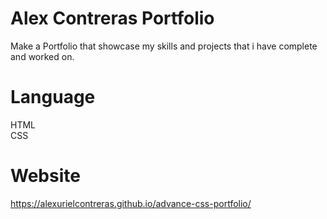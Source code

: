 # Alex Contreras Portfolio

Make a Portfolio that showcase my skills and projects that i have complete and worked on.


# Language
HTML <br>
CSS

# Website 
https://alexurielcontreras.github.io/advance-css-portfolio/

